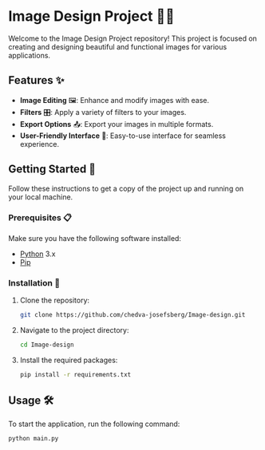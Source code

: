 # Image Design Project 🎨📸

Welcome to the Image Design Project repository! This project is focused on creating and designing beautiful and functional images for various applications.

## Features ✨

- **Image Editing** 🖼️: Enhance and modify images with ease.
- **Filters** 🎛️: Apply a variety of filters to your images.
- **Export Options** 📤: Export your images in multiple formats.
- **User-Friendly Interface** 👥: Easy-to-use interface for seamless experience.

## Getting Started 🚀

Follow these instructions to get a copy of the project up and running on your local machine.

### Prerequisites 📋

Make sure you have the following software installed:
- [Python](https://www.python.org/) 3.x
- [Pip](https://pip.pypa.io/en/stable/)

### Installation 🔧

1. Clone the repository:
   ```bash
   git clone https://github.com/chedva-josefsberg/Image-design.git
   ```
2. Navigate to the project directory:
   ```bash
   cd Image-design
   ```
3. Install the required packages:
   ```bash
   pip install -r requirements.txt
   ```

## Usage 🛠️

To start the application, run the following command:
```bash
python main.py
```
